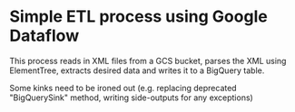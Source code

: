 # Simple ETL process using Google Dataflow
This process reads in XML files from a GCS bucket, parses the XML using ElementTree, extracts desired data and writes it to a BigQuery table.

Some kinks need to be ironed out (e.g. replacing deprecated "BigQuerySink" method, writing side-outputs for any exceptions)
